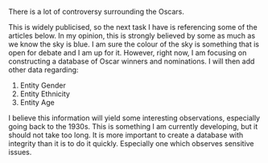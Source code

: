 There is a lot of controversy surrounding the Oscars. 

This is widely publicised, so the next task I have is referencing some of the articles below. In my opinion, this is strongly believed by some as much as we know the sky is blue.
I am sure the colour of the sky is something that is open for debate and I am up for it. However, right now, I am focusing on constructing a database of Oscar winners and nominations.
I will then add other data regarding:

1. Entity Gender
2. Entity Ethnicity
3. Entity Age

I believe this information will yield some interesting observations, especially going back to the 1930s. This is something I am currently developing, but it should not take too long.
It is more important to create a database with integrity than it is to do it quickly. Especially one which observes sensitive issues. 
